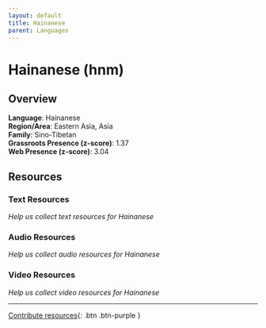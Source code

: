 ```yaml
---
layout: default
title: Hainanese
parent: Languages
---
```


# Hainanese (hnm)

## Overview

**Language**: Hainanese  
**Region/Area**: Eastern Asia, Asia  
**Family**: Sino-Tibetan  
**Grassroots Presence (z-score)**: 1.37  
**Web Presence (z-score)**: 3.04  

## Resources

### Text Resources
*Help us collect text resources for Hainanese*

### Audio Resources
*Help us collect audio resources for Hainanese*

### Video Resources
*Help us collect video resources for Hainanese*

---

[Contribute resources](https://forms.office.com/e/1SfLJx3u1r){: .btn .btn-purple }
